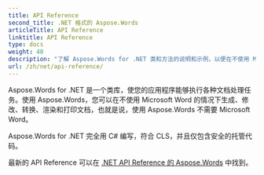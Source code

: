 ```yaml
---
title: API Reference
second_title: .NET 格式的 Aspose.Words
articleTitle: API Reference
linktitle: API Reference
type: docs
weight: 40
description: "了解 Aspose.Words for .NET 类和方法的说明和示例，以便在不使用 Microsoft Word 的情况下生成、转换、修改、呈现和打印文档。"
url: /zh/net/api-reference/
---
```


Aspose.Words for .NET 是一个类库，使您的应用程序能够执行各种文档处理任务。使用 Aspose.Words，您可以在不使用 Microsoft Word 的情况下生成、修改、转换、渲染和打印文档，也就是说，使用 Aspose.Words 不需要 Microsoft Word。

Aspose.Words for .NET 完全用 C# 编写，符合 CLS，并且仅包含安全的托管代码。

最新的 API Reference 可以在 [.NET API Reference 的 Aspose.Words](https://reference.aspose.com/words/zh/net/) 中找到。
